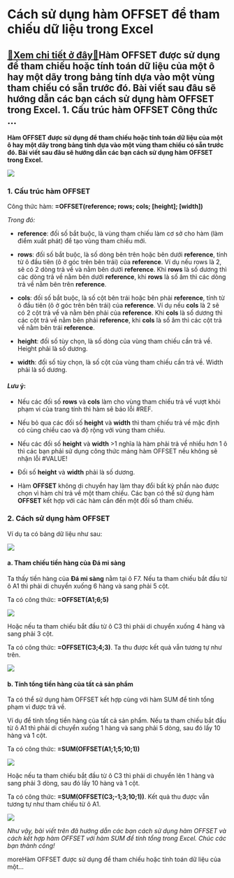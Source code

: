 Cách sử dụng hàm OFFSET để tham chiếu dữ liệu trong Excel
=========================================================

[:gift:Xem chi tiết ở đây:gift:](https://hddtvn.com/cach-su-dung-ham-offset-de-tham-chieu-du-lieu-trong-excel/)Hàm OFFSET được sử dụng để tham chiếu hoặc tính toán dữ liệu của một ô hay một dãy trong bảng tính dựa vào một vùng tham chiếu có sẵn trước đó. Bài viết sau đâu sẽ hướng dẫn các bạn cách sử dụng hàm OFFSET trong Excel. 1. Cấu trúc hàm OFFSET Công thức …
-------------------------------------------------------------------------------------------------------------------------------------------------------------------------------------------------------------------------------------------------------------

**Hàm OFFSET được sử dụng để tham chiếu hoặc tính toán dữ liệu của một ô hay một dãy trong bảng tính dựa vào một vùng tham chiếu có sẵn trước đó. Bài viết sau đâu sẽ hướng dẫn các bạn cách sử dụng hàm OFFSET trong Excel.**


![](https://hddtvn.com/wp-content/uploads/2021/01/ham-offset-trong-excel.png)


### 1. Cấu trúc hàm OFFSET


Công thức hàm: **=OFFSET(reference; rows; cols; [height]; [width])**


*Trong đó:*




* **reference**: đối số bắt buộc, là vùng tham chiếu làm cơ sở cho hàm (làm điểm xuất phát) để tạo vùng tham chiếu mới.

* **rows**: đối số bắt buộc, là số dòng bên trên hoặc bên dưới **reference**, tính từ ô đầu tiên (ô ở góc trên bên trái) của **reference**. Ví dụ nếu rows là 2, sẽ có 2 dòng trả về và nằm bên dưới **reference**. Khi **rows** là số dương thì các dòng trả về nằm bên dưới **reference**, khi **rows** là số âm thì các dòng trả về nằm bên trên **reference**.

* **cols**: đối số bắt buộc, là số cột bên trái hoặc bên phải **reference**, tính từ ô đầu tiên (ô ở góc trên bên trái) của **reference**. Ví dụ nếu **cols** là 2 sẽ có 2 cột trả về và nằm bên phải của **reference**. Khi **cols** là số dương thì các cột trả về nằm bên phải **reference**, khi **cols** là số âm thì các cột trả về nằm bên trái **reference**.

* **height**: đối số tùy chọn, là số dòng của vùng tham chiếu cần trả về. Height phải là số dương.

* **width**: đối số tùy chọn, là số cột của vùng tham chiếu cần trả về. Width phải là số dương.



#### *Lưu* ý:




* Nếu các đối số **rows** và **cols** làm cho vùng tham chiếu trả về vượt khỏi phạm vi của trang tính thì hàm sẽ báo lỗi #REF.

* Nếu bỏ qua các đối số **height** và **width** thì tham chiếu trả về mặc định có cùng chiều cao và độ rộng với vùng tham chiếu.

* Nếu các đối số **height** và **width** >1 nghĩa là hàm phải trả về nhiều hơn 1 ô thì các bạn phải sử dụng công thức mảng hàm OFFSET nếu không sẽ nhận lỗi #VALUE!

* Đối số **height** và **width** phải là số dương.

* Hàm **OFFSET** không di chuyển hay làm thay đổi bất kỳ phần nào được chọn vì hàm chỉ trả về một tham chiếu. Các bạn có thể sử dụng hàm **OFFSET** kết hợp với các hàm cần đến một đối số tham chiếu.



### 2. Cách sử dụng hàm OFFSET


Ví dụ ta có bảng dữ liệu như sau:


![](https://hddtvn.com/wp-content/uploads/2021/01/5XxDbjY.png)


#### a. Tham chiếu tiền hàng của Đá mi sàng


Ta thấy tiền hàng của **Đá mi sàng** nằm tại ô F7. Nếu ta tham chiếu bắt đầu từ ô A1 thì phải di chuyển xuống 6 hàng và sang phải 5 cột.


Ta có công thức: **=OFFSET(A1;6;5)**


![](https://hddtvn.com/wp-content/uploads/2021/01/ZjAPAid.png)


Hoặc nếu ta tham chiếu bắt đầu từ ô C3 thì phải di chuyển xuống 4 hàng và sang phải 3 cột.


Ta có công thức: **=OFFSET(C3;4;3)**. Ta thu được kết quả vẫn tương tự như trên.


![](https://hddtvn.com/wp-content/uploads/2021/01/MzUnk7C.png)


#### b. Tính tổng tiền hàng của tất cả sản phẩm


Ta có thể sử dụng hàm OFFSET kết hợp cùng với hàm SUM để tính tổng phạm vi được trả về.


Ví dụ để tính tổng tiền hàng của tất cả sản phẩm. Nếu ta tham chiếu bắt đầu từ ô A1 thì phải di chuyển xuống 1 hàng và sang phải 5 dòng, sau đó lấy 10 hàng và 1 cột.


Ta có công thức: **=SUM(OFFSET(A1;1;5;10;1))**


![](https://hddtvn.com/wp-content/uploads/2021/01/JNUqww1.png)


Hoặc nếu ta tham chiếu bắt đầu từ ô C3 thì phải di chuyển lên 1 hàng và sang phải 3 dòng, sau đó lấy 10 hàng và 1 cột.


Ta có công thức: **=SUM(OFFSET(C3;-1;3;10;1))**. Kết quả thu được vẫn tương tự như tham chiếu từ ô A1.


![](https://hddtvn.com/wp-content/uploads/2021/01/tfzlebu.png)


*Như vậy, bài viết trên đã hướng dẫn các bạn cách sử dụng hàm OFFSET và cách kết hợp hàm OFFSET với hàm SUM để tính tổng trong Excel. Chúc các bạn thành công!*


moreHàm OFFSET được sử dụng để tham chiếu hoặc tính toán dữ liệu của một…

